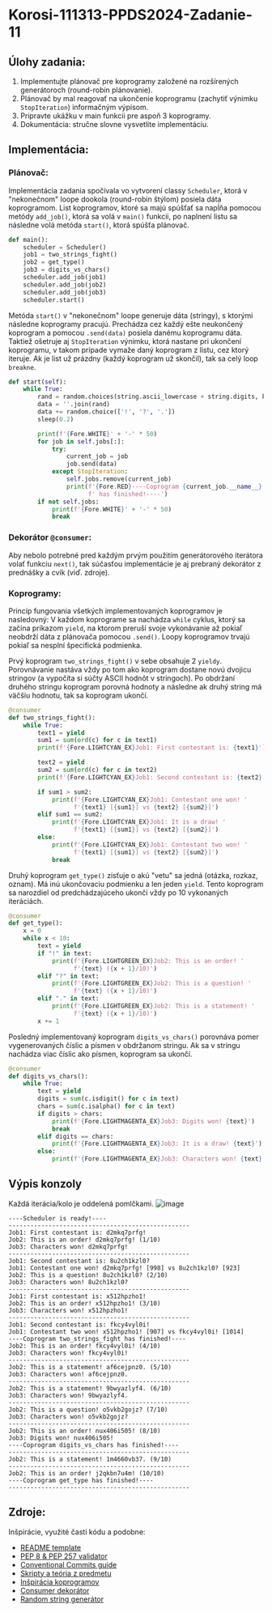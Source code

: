 # Korosi-111313-PPDS2024-Zadanie-11
## Úlohy zadania:
1) Implementujte plánovač pre koprogramy založené na rozšírených generátoroch (round-robin plánovanie).
2) Plánovač by mal reagovať na ukončenie koprogramu (zachytiť výnimku `StopIteration`) informačným výpisom.
3) Pripravte ukážku v main funkcii pre aspoň 3 koprogramy.
4) Dokumentácia: stručne slovne vysvetlite implementáciu.
## Implementácia:
### Plánovač:
Implementácia zadania spočívala vo vytvorení classy `Scheduler`, ktorá v "nekonečnom" loope dookola (round-robin štýlom) posiela dáta koprogramom. List koprogramov, ktoré sa majú spúšťať sa napĺňa pomocou metódy `add_job()`, ktorá sa volá v `main()` funkcii, po naplnení listu sa následne volá metóda `start()`, ktorá spúšťa plánovač.
```py
def main():
    scheduler = Scheduler()
    job1 = two_strings_fight()
    job2 = get_type()
    job3 = digits_vs_chars()
    scheduler.add_job(job1)
    scheduler.add_job(job2)
    scheduler.add_job(job3)
    scheduler.start()
```

Metóda `start()` v "nekonečnom" loope generuje dáta (stringy), s ktorými následne koprogramy pracujú. Prechádza cez každý ešte neukončený koprogram a pomocou `.send(data)` posiela danému koprogramu dáta. Taktiež ošetruje aj `StopIteration` výnimku, ktorá nastane pri ukončení koprogramu, v takom prípade vymaže daný koprogram z listu, cez ktorý iteruje.
Ak je list už prázdny (každý koprogram už skončil), tak sa celý loop `breakne`.
```py
def start(self):
    while True:
        rand = random.choices(string.ascii_lowercase + string.digits, k=10)
        data = ''.join(rand)
        data += random.choice(['!', '?', '.'])
        sleep(0.2)

        print(f'{Fore.WHITE}' + '-' * 50)
        for job in self.jobs[:]:
            try:
                current_job = job
                job.send(data)
            except StopIteration:
                self.jobs.remove(current_job)
                print(f'{Fore.RED}----Coprogram {current_job.__name__}'
                      f' has finished!----')
        if not self.jobs:
            print(f'{Fore.WHITE}' + '-' * 50)
            break
```

### Dekorátor `@consumer`:
Aby nebolo potrebné pred každým prvým použitím generátorového iterátora volať funkciu `next()`, tak súčasťou implementácie je aj prebraný dekorátor z prednášky a cvík (viď. zdroje).

### Koprogramy:
Princíp fungovania všetkých implementovaných koprogramov je nasledovný: V každom koprograme sa nachádza `while` cyklus, ktorý sa začína príkazom `yield`, na ktorom preruší svoje vykonávanie až pokiaľ neobdrží dáta z plánovača pomocou `.send()`. Loopy koprogramov trvajú pokiaľ sa nesplní špecifická podmienka. 

Prvý koprogram `two_strings_fight()` v sebe obsahuje 2 `yieldy`. Porovnávanie nastáva vždy po tom ako koprogram dostane novú dvojicu stringov (a vypočíta si súčty ASCII hodnôt v stringoch). Po obdržaní druhého stringu koprogram porovná hodnoty
a následne ak druhý string má väčšiu hodnotu, tak sa koprogram ukončí.

```py
@consumer
def two_strings_fight():
    while True:
        text1 = yield
        sum1 = sum(ord(c) for c in text1)
        print(f'{Fore.LIGHTCYAN_EX}Job1: First contestant is: {text1}')

        text2 = yield
        sum2 = sum(ord(c) for c in text2)
        print(f'{Fore.LIGHTCYAN_EX}Job1: Second contestant is: {text2}')

        if sum1 > sum2:
            print(f'{Fore.LIGHTCYAN_EX}Job1: Contestant one won! '
                  f'{text1} [{sum1}] vs {text2} [{sum2}]')
        elif sum1 == sum2:
            print(f'{Fore.LIGHTCYAN_EX}Job1: It is a draw! '
                  f'{text1} [{sum1}] vs {text2} [{sum2}]')
        else:
            print(f'{Fore.LIGHTCYAN_EX}Job1: Contestant two won! '
                  f'{text1} [{sum1}] vs {text2} [{sum2}]')
            break
```
Druhý koprogram `get_type()` zisťuje o akú "vetu" sa jedná (otázka, rozkaz, oznam). Má inú ukončovaciu podmienku a len jeden `yield`. Tento koprogram sa narozdiel od predchádzajúceho ukončí vždy po 10 vykonaných iteráciách.
```py
@consumer
def get_type():
    x = 0
    while x < 10:
        text = yield
        if "!" in text:
            print(f'{Fore.LIGHTGREEN_EX}Job2: This is an order! '
                  f'{text} ({x + 1}/10)')
        elif "?" in text:
            print(f'{Fore.LIGHTGREEN_EX}Job2: This is a question! '
                  f'{text} ({x + 1}/10)')
        elif "." in text:
            print(f'{Fore.LIGHTGREEN_EX}Job2: This is a statement! '
                  f'{text} ({x + 1}/10)')
        x += 1
```
Posledný implementovaný koprogram `digits_vs_chars()` porovnáva pomer vygenerovaných číslic a písmen v obdržanom stringu. Ak sa v stringu nachádza viac číslic ako písmen, koprogram sa ukončí.
```py
@consumer
def digits_vs_chars():
    while True:
        text = yield
        digits = sum(c.isdigit() for c in text)
        chars = sum(c.isalpha() for c in text)
        if digits > chars:
            print(f'{Fore.LIGHTMAGENTA_EX}Job3: Digits won! {text}')
            break
        elif digits == chars:
            print(f'{Fore.LIGHTMAGENTA_EX}Job3: It is a draw! {text}')
        else:
            print(f'{Fore.LIGHTMAGENTA_EX}Job3: Characters won! {text}')
```
## Výpis konzoly
Každá iterácia/kolo je oddelená pomlčkami. 
![image](https://github.com/RichardKorosi/Korosi-111313-PPDS2024/assets/99643046/cf2298dc-adc8-47e8-8282-78807539b48c)
```
----Scheduler is ready!----
--------------------------------------------------
Job1: First contestant is: d2mkq7prfg!    
Job2: This is an order! d2mkq7prfg! (1/10)
Job3: Characters won! d2mkq7prfg!
--------------------------------------------------
Job1: Second contestant is: 8u2ch1kzl0?
Job1: Contestant one won! d2mkq7prfg! [998] vs 8u2ch1kzl0? [923]
Job2: This is a question! 8u2ch1kzl0? (2/10)
Job3: Characters won! 8u2ch1kzl0?
--------------------------------------------------
Job1: First contestant is: x512hpzho1!    
Job2: This is an order! x512hpzho1! (3/10)
Job3: Characters won! x512hpzho1!
--------------------------------------------------
Job1: Second contestant is: fkcy4vyl0i!
Job1: Contestant two won! x512hpzho1! [907] vs fkcy4vyl0i! [1014]
----Coprogram two_strings_fight has finished!----
Job2: This is an order! fkcy4vyl0i! (4/10)
Job3: Characters won! fkcy4vyl0i!
--------------------------------------------------
Job2: This is a statement! af6cejpnz0. (5/10)
Job3: Characters won! af6cejpnz0.
--------------------------------------------------
Job2: This is a statement! 9bwyazlyf4. (6/10)
Job3: Characters won! 9bwyazlyf4.
--------------------------------------------------
Job2: This is a question! o5vkb2gojz? (7/10)
Job3: Characters won! o5vkb2gojz?
--------------------------------------------------
Job2: This is an order! nux406i505! (8/10)     
Job3: Digits won! nux406i505!
----Coprogram digits_vs_chars has finished!----
--------------------------------------------------
Job2: This is a statement! 1m4660vb37. (9/10)
--------------------------------------------------
Job2: This is an order! j2qkbn7u4m! (10/10)       
----Coprogram get_type has finished!----
--------------------------------------------------
```

## Zdroje:
Inšpirácie, využité časti kódu a podobne:
* [README template](https://github.com/matiassingers/awesome-readme)
* [PEP 8 & PEP 257 validator](https://www.codewof.co.nz/style/python3/)
* [Conventional Commits guide](https://www.conventionalcommits.org/en/v1.0.0/)
* [Skripty a teória z predmetu](https://elearn.elf.stuba.sk/moodle/course/view.php?id=699)
* [Inšpirácia koprogramov](https://github.com/tj314/ppds-seminars/blob/ppds2024/lecture11/07-coroutine.py)
* [Consumer dekorátor](https://elearn.elf.stuba.sk/moodle/pluginfile.php/77428/mod_resource/content/0/2024-11.async.pdf)
* [Random string generátor](https://stackoverflow.com/questions/2257441/random-string-generation-with-upper-case-letters-and-digits)

